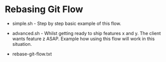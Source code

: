 Rebasing Git Flow
=================

 - simple.sh - Step by step basic example of this flow.

 - advanced.sh - Whilst getting ready to ship features x and y. The client wants feature z ASAP. Example how using this flow will work in this situation.

 - rebase-git-flow.txt

